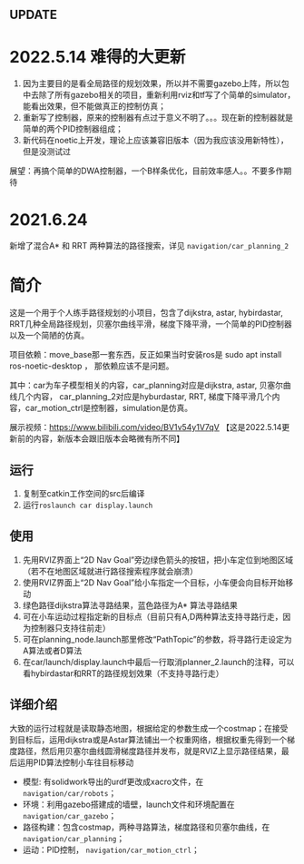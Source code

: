## UPDATE

# 2022.5.14 难得的大更新

1. 因为主要目的是看全局路径的规划效果，所以并不需要gazebo上阵，所以包中去除了所有gazebo相关的项目，重新利用rviz和tf写了个简单的simulator，能看出效果，但不能做真正的控制仿真；
2. 重新写了控制器，原来的控制器有点过于意义不明了。。。现在新的控制器就是简单的两个PID控制器组成；
3. 新代码在noetic上开发，理论上应该兼容旧版本（因为我应该没用新特性），但是没测试过

展望：再搞个简单的DWA控制器，一个B样条优化，目前效率感人。。不要多作期待

# 2021.6.24

新增了混合A* 和 RRT 两种算法的路径搜索，详见 `navigation/car_planning_2`


# 简介
这是一个用于个人练手路径规划的小项目，包含了dijkstra, astar, hybirdastar, RRT几种全局路径规划，贝塞尔曲线平滑，梯度下降平滑，一个简单的PID控制器以及一个简陋的仿真。

项目依赖：move_base那一套东西，反正如果当时安装ros是 sudo apt install ros-noetic-desktop ， 那依赖应该不是问题。

其中：car为车子模型相关的内容，car_planning对应是dijkstra, astar, 贝塞尔曲线几个内容， car_planning_2对应是hyburdastar, RRT, 梯度下降平滑几个内容，car_motion_ctrl是控制器，simulation是仿真。

展示视频：<https://www.bilibili.com/video/BV1v54y1V7qV>  【这是2022.5.14更新前的内容，新版本会跟旧版本会略微有所不同】



## 运行
1. 复制至catkin工作空间的src后编译
2. 运行`roslaunch car display.launch`

## 使用
1. 先用RVIZ界面上“2D Nav Goal”旁边绿色箭头的按钮，把小车定位到地图区域（若不在地图区域就进行路径搜索程序就会崩溃）
2. 使用RVIZ界面上“2D Nav Goal”给小车指定一个目标，小车便会向目标开始移动
3. 绿色路径dijkstra算法寻路结果，蓝色路径为A* 算法寻路结果
4. 可在小车运动过程指定新的目标点（目前只有A,D两种算法支持寻路行走，因为控制器只支持往前走）
5. 可在planning_node.launch那里修改“PathTopic”的参数，将寻路行走设定为A算法或者D算法
6. 在car/launch/display.launch中最后一行取消planner_2.launch的注释，可以看hybirdastar和RRT的路径规划效果（不支持寻路行走）
## 详细介绍
大致的运行过程就是读取静态地图，根据给定的参数生成一个costmap；在接受到目标后，运用dijkstra或是Astar算法铺出一个权重网络，根据权重先得到一个梯度路径，然后用贝塞尔曲线圆滑梯度路径并发布，就是RVIZ上显示路径结果，最后运用PID算法控制小车往目标移动
* 模型: 有solidwork导出的urdf更改成xacro文件，在 `navigation/car/robots`；
* 环境：利用gazebo搭建成的墙壁，launch文件和环境配置在 `navigation/car_gazebo`；
* 路径构建：包含costmap，两种寻路算法，梯度路径和贝塞尔曲线，在 `navigation/car_planning`；
* 运动：PID控制， `navigation/car_motion_ctrl`；
